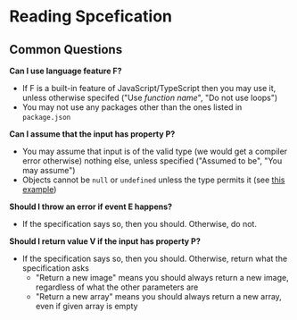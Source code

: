 # Reading Spcefication

## Common Questions

**Can I use language feature F?**

- If F is a built-in feature of JavaScript/TypeScript then you may use it, unless otherwise specifed ("Use _function name_", "Do not use loops")
- You may not use any packages other than the ones listed in `package.json`

**Can I assume that the input has property P?**

- You may assume that input is of the valid type (we would get a compiler error otherwise) nothing else, unless specified ("Assumed to be", "You may assume")
- Objects cannot be `null` or `undefined` unless the type permits it (see [this example](https://www.typescriptlang.org/play?#code/MYGwhgzhAECyCeBhcVoG8BQGC+WBmArgHbAAuAlgPZHR6UBOARuQCYByBIIAgkSwKp8ApnnJEhLABQAPAFxwkKCAEp0WXBkIkK1aGC6UA7hy4z5CZJBgAfaEU4hVmaC+g58xMlRr6QRwSwiYhJmCpaotsSBouIsThiubhqaDMzsDrwCwjEh9lzKANzQAPTF0ACi9PQM8tz0AOYEALZCRKTQlHjQpPAADkLQAOR5IIPQ5DBElO1W5PVEYIwgA6SU0L1g9GAtpEL0HV09-UMWSoMAdClMrCY8fAFBsZJRjxKFJWWV1fS1Dc2t7U63T6A0GLxyLDGEzs0z0UDmCyWKzWGy2Oz2B2Bx0GpysFwwviMt0kI3epWgAAVNtshLt9kcBk0CBB2hB+sByHh4N0ABZgdojcYwQmGCQEgyGB4Q57ZYJxIrkqlo2kYhnQJks6BsoQcrm8-nQcFyoV6CUSIA))

**Should I throw an error if event E happens?**

- If the specification says so, then you should. Otherwise, do not.

**Should I return value V if the input has property P?**

- If the specification says so, then you should. Otherwise, return what the specification asks
  - "Return a new image" means you should always return a new image, regardless of what the other parameters are
  - "Return a new array" means you should always return a new array, even if given array is empty
